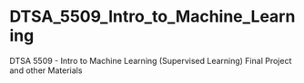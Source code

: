 # DTSA_5509_Intro_to_Machine_Learning
DTSA 5509 - Intro to Machine Learning (Supervised Learning) Final Project and other Materials
